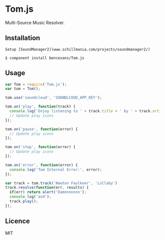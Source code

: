 # Tom.js

Multi-Source Music Resolver.

## Installation

    Setup [SoundManager2](www.schillmania.com/projects/soundmanager2/)

    $ component install bencevans/Tom.js

## Usage

```js
var Tom = require('Tom.js');
var tom = Tom();

tom.use('soundcloud', 'SOUNDLCOUD_APP_KEY');

tom.on('play', function(track) {
  console.log('Enjoy listening to ' + track.title + ' by ' + track.artist);
  // Update play icons
});

tom.on('pause', function(error) {
  // Update play icons
});

tom.on('stop', function(error) {
  // Update play icons
});

tom.on('error', function(error) {
  console.log('Tom Internal Error:', error);
});

var track = tom.track('Newton Faulkner', 'Lullaby')
track.resolve(function(err, results) {
  if(err) return alert('Damnnnnnnn');
  console.log('asd');
  track.play();
});
```

## Licence

MIT
